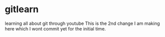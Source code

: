 # gitlearn
learning all about git through youtube
This is the 2nd change I am making here which I wont commit yet for the initial time.
